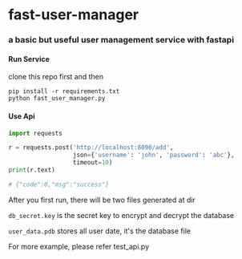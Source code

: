 # fast-user-manager

### a basic but useful user management service with fastapi

#### Run Service
clone this repo first and then
```shell
pip install -r requirements.txt
python fast_user_manager.py
```

#### Use Api

```python
import requests

r = requests.post('http://localhost:8090/add',
                  json={'username': 'john', 'password': 'abc'},
                  timeout=10)
print(r.text)

# {"code":0,"msg":"success"}
```

After you first run, there will be two files generated at dir

`db_secret.key` is the secret key to encrypt and decrypt the database

`user_data.pdb` stores all user date, it's the database file

For more example, please refer test_api.py
